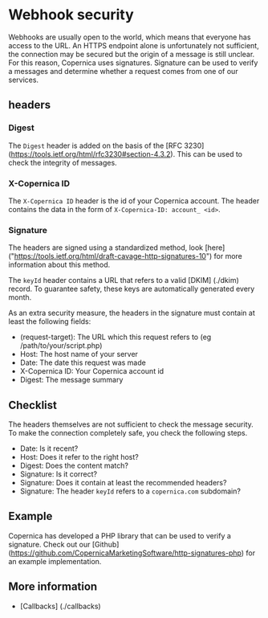 # Webhook security
Webhooks are usually open to the world, which means that everyone has access to the URL. An HTTPS endpoint alone is unfortunately not sufficient, the connection may be secured but the origin of a message is still unclear. For this reason, Copernica uses signatures. Signature can be used to verify a messages and determine whether a request comes from one of our services.

## headers

### Digest
The `Digest` header is added on the basis of the [RFC 3230] (https://tools.ietf.org/html/rfc3230#section-4.3.2). This can be used to check the integrity of messages.

### X-Copernica ID
The `X-Copernica ID` header is the id of your Copernica account. The header contains the data in the form of `X-Copernica-ID: account_ <id>`.

### Signature
The headers are signed using a standardized method, look [here] ("https://tools.ietf.org/html/draft-cavage-http-signatures-10") for more information about this method.

The `keyId` header contains a URL that refers to a valid [DKIM] (./dkim) record. To guarantee safety, these keys are automatically generated every month.

As an extra security measure, the headers in the signature must contain at least the following fields:
* (request-target): The URL which this request refers to (eg /path/to/your/script.php)
* Host: The host name of your server
* Date: The date this request was made
* X-Copernica ID: Your Copernica account id
* Digest: The message summary

## Checklist
The headers themselves are not sufficient to check the message security. To make the connection completely safe, you check the following steps.

* Date: Is it recent?
* Host: Does it refer to the right host?
* Digest: Does the content match?
* Signature: Is it correct?
* Signature: Does it contain at least the recommended headers?
* Signature: The header `keyId` refers to a `copernica.com` subdomain?

## Example
Copernica has developed a PHP library that can be used to verify a signature. Check out our [Github] (https://github.com/CopernicaMarketingSoftware/http-signatures-php) for an example implementation.

## More information
* [Callbacks] (./callbacks)
